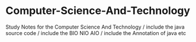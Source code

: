 # Computer-Science-And-Technology
Study Notes for the Computer Science And Technology / 
include the java source code / 
include the BIO NIO AIO / 
include the Annotation of java etc
